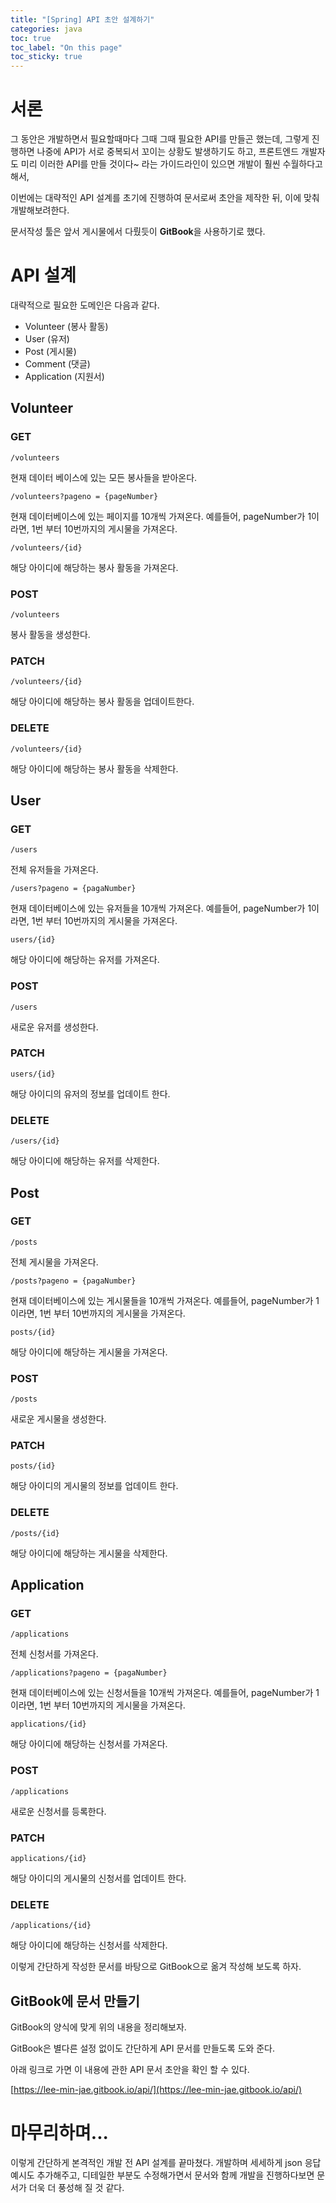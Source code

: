 ```yaml
---
title: "[Spring] API 초안 설계하기"
categories: java
toc: true
toc_label: "On this page"
toc_sticky: true
---
```

# 서론
그 동안은 개발하면서 필요할때마다 그때 그때 필요한 API를 만들곤 했는데, 그렇게 진행하면 나중에 API가 서로 중복되서 꼬이는 상황도 발생하기도 하고, 프론트엔드 개발자도 미리 이러한 API를 만들 것이다~ 라는 가이드라인이 있으면 개발이 훨씬 수월하다고 해서,

이번에는 대략적인 API 설계를 초기에 진행하여 문서로써 초안을 제작한 뒤, 이에 맞춰 개발해보려한다.

문서작성 툴은 앞서 게시물에서 다뤘듯이 **GitBook**을 사용하기로 했다.

# API 설계
대략적으로 필요한 도메인은 다음과 같다.

* Volunteer (봉사 활동)
* User (유저)
* Post (게시물)
* Comment (댓글)
* Application (지원서)

## Volunteer
### GET
```
/volunteers
```
현재 데이터 베이스에 있는 모든 봉사들을 받아온다. 

```
/volunteers?pageno = {pageNumber}
```
현재 데이터베이스에 있는 페이지를 10개씩 가져온다.
예를들어, pageNumber가 1이라면, 1번 부터 10번까지의 게시물을 가져온다.

```
/volunteers/{id}
```
해당 아이디에 해당하는 봉사 활동을 가져온다.

### POST
```
/volunteers
```
봉사 활동을 생성한다.

### PATCH
```
/volunteers/{id}
```
해당 아이디에 해당하는 봉사 활동을 업데이트한다.

### DELETE
```
/volunteers/{id}
```
해당 아이디에 해당하는 봉사 활동을 삭제한다.

## User
### GET
```
/users
```
전체 유저들을 가져온다.

```
/users?pageno = {pagaNumber}
```
현재 데이터베이스에 있는 유저들을 10개씩 가져온다.
예를들어, pageNumber가 1이라면, 1번 부터 10번까지의 게시물을 가져온다.

```
users/{id}
```
해당 아이디에 해당하는 유저를 가져온다.

### POST
```
/users
```
새로운 유저를 생성한다.

### PATCH
```
users/{id}
```
해당 아이디의 유저의 정보를 업데이트 한다.

### DELETE
```
/users/{id}
```
해당 아이디에 해당하는 유저를 삭제한다.

## Post
### GET
```
/posts
```
전체 게시물을 가져온다.

```
/posts?pageno = {pagaNumber}
```
현재 데이터베이스에 있는 게시물들을 10개씩 가져온다.
예를들어, pageNumber가 1이라면, 1번 부터 10번까지의 게시물을 가져온다.

```
posts/{id}
```
해당 아이디에 해당하는 게시물을 가져온다.

### POST
```
/posts
```
새로운 게시물을 생성한다.

### PATCH
```
posts/{id}
```
해당 아이디의 게시물의 정보를 업데이트 한다.

### DELETE
```
/posts/{id}
```
해당 아이디에 해당하는 게시물을 삭제한다.

## Application
### GET
```
/applications
```
전체 신청서를 가져온다.

```
/applications?pageno = {pagaNumber}
```
현재 데이터베이스에 있는 신청서들을 10개씩 가져온다.
예를들어, pageNumber가 1이라면, 1번 부터 10번까지의 게시물을 가져온다.

```
applications/{id}
```
해당 아이디에 해당하는 신청서를 가져온다.

### POST
```
/applications
```
새로운 신청서를 등록한다.

### PATCH
```
applications/{id}
```
해당 아이디의 게시물의 신청서를 업데이트 한다.

### DELETE
```
/applications/{id}
```
해당 아이디에 해당하는 신청서를 삭제한다.



이렇게 간단하게 작성한 문서를 바탕으로 GitBook으로 옮겨 작성해 보도록 하자.

## GitBook에 문서 만들기

GitBook의 양식에 맞게 위의 내용을 정리해보자.

GitBook은 별다른 설정 없이도 간단하게 API 문서를 만들도록 도와 준다.

아래 링크로 가면 이 내용에 관한 API 문서 초안을 확인 할 수 있다.

[https://lee-min-jae.gitbook.io/api/](https://lee-min-jae.gitbook.io/api/)

# 마무리하며...
이렇게 간단하게 본격적인 개발 전 API 설계를 끝마쳤다. 개발하며 세세하게 json 응답 예시도 추가해주고, 디테일한 부분도 수정해가면서 문서와 함께 개발을 진행하다보면 문서가 더욱 더 풍성해 질 것 같다.


